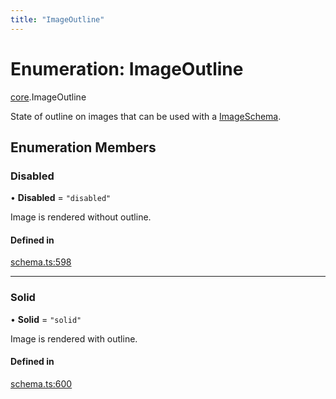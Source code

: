 ```yaml
---
title: "ImageOutline"
---
```

# Enumeration: ImageOutline

[core](../modules/core.md).ImageOutline

State of outline on images that can be used with a [ImageSchema](../interfaces/core.ImageSchema.md).

## Enumeration Members

### Disabled

• **Disabled** = ``"disabled"``

Image is rendered without outline.

#### Defined in

[schema.ts:598](https://github.com/coda/packs-sdk/blob/main/schema.ts#L598)

___

### Solid

• **Solid** = ``"solid"``

Image is rendered with outline.

#### Defined in

[schema.ts:600](https://github.com/coda/packs-sdk/blob/main/schema.ts#L600)
